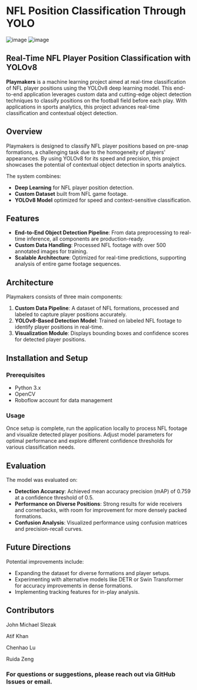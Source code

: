 # NFL Position Classification Through YOLO

![image](https://github.com/user-attachments/assets/fdcc2da0-96f8-4be9-ba68-f381dbbcbf30)
![image](https://github.com/user-attachments/assets/426cc15a-83cb-4eec-a6ab-a2581b76562f)



## Real-Time NFL Player Position Classification with YOLOv8

**Playmakers** is a machine learning project aimed at real-time classification of NFL player positions using the YOLOv8 deep learning model. This end-to-end application leverages custom data and cutting-edge object detection techniques to classify positions on the football field before each play. With applications in sports analytics, this project advances real-time classification and contextual object detection.

## Overview

Playmakers is designed to classify NFL player positions based on pre-snap formations, a challenging task due to the homogeneity of players' appearances. By using YOLOv8 for its speed and precision, this project showcases the potential of contextual object detection in sports analytics.

The system combines:
- **Deep Learning** for NFL player position detection.
- **Custom Dataset** built from NFL game footage.
- **YOLOv8 Model** optimized for speed and context-sensitive classification.

## Features

- **End-to-End Object Detection Pipeline**: From data preprocessing to real-time inference, all components are production-ready.
- **Custom Data Handling**: Processed NFL footage with over 500 annotated images for training.
- **Scalable Architecture**: Optimized for real-time predictions, supporting analysis of entire game footage sequences.

## Architecture

Playmakers consists of three main components:
1. **Custom Data Pipeline**: A dataset of NFL formations, processed and labeled to capture player positions accurately.
2. **YOLOv8-Based Detection Model**: Trained on labeled NFL footage to identify player positions in real-time.
3. **Visualization Module**: Displays bounding boxes and confidence scores for detected player positions.

## Installation and Setup

### Prerequisites

- Python 3.x
- OpenCV
- Roboflow account for data management

### Usage

Once setup is complete, run the application locally to process NFL footage and visualize detected player positions. Adjust model parameters for optimal performance and explore different confidence thresholds for various classification needs.

## Evaluation

The model was evaluated on:
- **Detection Accuracy**: Achieved mean accuracy precision (mAP) of 0.759 at a confidence threshold of 0.5.
- **Performance on Diverse Positions**: Strong results for wide receivers and cornerbacks, with room for improvement for more densely packed formations.
- **Confusion Analysis**: Visualized performance using confusion matrices and precision-recall curves.

## Future Directions

Potential improvements include:
- Expanding the dataset for diverse formations and player setups.
- Experimenting with alternative models like DETR or Swin Transformer for accuracy improvements in dense formations.
- Implementing tracking features for in-play analysis.


## Contributors

John Michael Slezak

Atif Khan

Chenhao Lu

Ruida Zeng

### For questions or suggestions, please reach out via GitHub Issues or email. 
